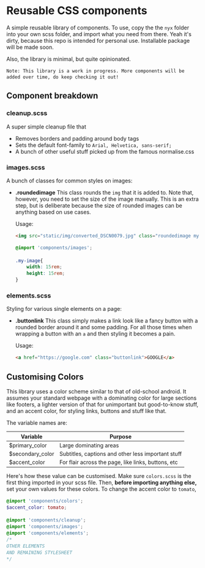 # Reusable CSS components
A simple reusable library of components. To use, copy the the `nyx` folder into your own scss folder, and import what you need from there. Yeah it's dirty, because this repo is intended for personal use. Installable package will be made soon.

Also, the library is minimal, but quite opinionated.

```
Note: This library is a work in progress. More components will be added over time, do keep checking it out!
```

## Component breakdown
### cleanup.scss
A super simple cleanup file that 
* Removes borders and padding around body tags
* Sets the default font-family to `Arial, Helvetica, sans-serif;`
* A bunch of other useful stuff picked up from the famous normalise.css

### images.scss
A bunch of classes for common styles on images:

*   **.roundedimage**
    This class rounds the `img` that it is added to. Note that, however, you need to set the size of the image manually. This is an extra step, but is deliberate because the size of rounded images can be anything based on use cases.  

    Usage:
    ```html
    <img src="static/img/converted_DSCN0079.jpg" class="roundedimage my-image">
    ```
    ```scss
    @import 'components/images';

    .my-image{
        width: 15rem;
        height: 15rem;
    }
    ```

### elements.scss
Styling for various single elements on a page:

*   **.buttonlink**
    This class simply makes a link look like a fancy button with a rounded border around it and some padding. For all those times when wrapping a button with an `a` and then styling it becomes a pain.  

    Usage:
    ```html
    <a href="https://google.com" class="buttonlink">GOOGLE</a>
    ```

## Customising Colors
This library uses a color scheme similar to that of old-school android. It assumes your standard webpage with a dominating color for large sections like footers, a lighter version of that for unimportant but good-to-know stuff, and an accent color, for styling links, buttons and stuff like that.

The variable names are:

Variable | Purpose
---------|--------
$primary_color|Large dominating areas
$secondary_color|Subtitles, captions and other less important stuff
$accent_color|For flair across the page, like links, buttons, etc

Here's how these value can be customised. Make sure ``colors.scss`` is the first thing imported in your scss file. Then, **before importing anything else,** set your own values for these colors. To change the accent color to `tomato`,

```scss
@import 'components/colors';
$accent_color: tomato;

@import 'components/cleanup';
@import 'components/images';
@import 'components/elements';
/* 
OTHER ELEMENTS
AND REMAINING STYLESHEET
*/
```